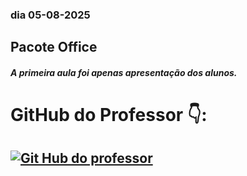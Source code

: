 ### dia 05-08-2025

## Pacote Office

##### A primeira aula foi apenas apresentação dos alunos.

# GitHub do Professor 👇:

## [![Git Hub do professor](https://i.pinimg.com/736x/c5/ff/5b/c5ff5b4b501af8c8f15a102fe0b51cef.jpg)](https://github.com/jansenleite/msword)





